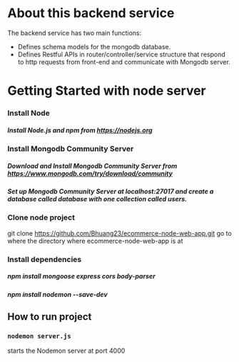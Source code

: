 # About this backend service
The backend service has two main functions:

* Defines schema models for the mongodb database.
* Defines Restful APIs in router/controller/service structure that respond to http requests from front-end and communicate with Mongodb server.

# Getting Started with node server

### Install Node
##### Install Node.js and npm from https://nodejs.org
### Install Mongodb Community Server
##### Download and Install Mongodb Community Server from https://www.mongodb.com/try/download/community
##### Set up Mongodb Community Server at localhost:27017 and create a database called database with one collection called users.

### Clone node project
git clone https://github.com/Bhuang23/ecommerce-node-web-app.git
go to where the directory where ecommerce-node-web-app is at 

### Install dependencies
##### npm install mongoose express cors body-parser
##### npm install nodemon --save-dev

## How to run project
### `nodemon server.js`

starts the Nodemon server at port 4000

